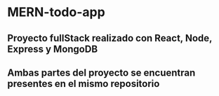# MERN-todo-app

## Proyecto fullStack realizado con React, Node, Express y MongoDB

## Ambas partes del proyecto se encuentran presentes en el mismo repositorio

